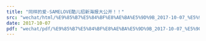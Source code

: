 ```yaml
---
title: "同样的爱-SAMELOVE酷儿招新海报大公开！！"
src: "wechat/html/%E9%85%B7%E5%84%BF%E8%AE%BA%E5%9D%9B_2017-10-07_%E5%90%8C%E6%A0%B7%E7%9A%84%E7%88%B1-SAMELOVE%E9%85%B7%E5%84%BF%E6%8B%9B%E6%96%B0%E6%B5%B7%E6%8A%A5%E5%A4%A7%E5%85%AC%E5%BC%80%EF%BC%81%EF%BC%81.html"
date: 2017-10-07
pdf: "wechat/pdf/%E9%85%B7%E5%84%BF%E8%AE%BA%E5%9D%9B_2017-10-07_%E5%90%8C%E6%A0%B7%E7%9A%84%E7%88%B1-SAMELOVE%E9%85%B7%E5%84%BF%E6%8B%9B%E6%96%B0%E6%B5%B7%E6%8A%A5%E5%A4%A7%E5%85%AC%E5%BC%80%EF%BC%81%EF%BC%81.pdf"
---
```

